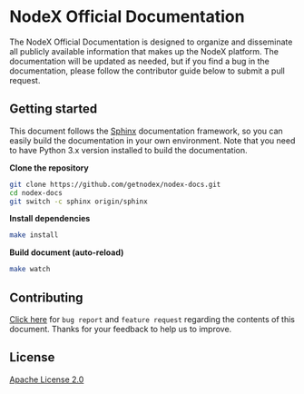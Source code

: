 # NodeX Official Documentation

The NodeX Official Documentation is designed to organize and disseminate all publicly available information that makes up the NodeX platform. The documentation will be updated as needed, but if you find a bug in the documentation, please follow the contributor guide below to submit a pull request.

## Getting started

This document follows the [Sphinx](https://www.sphinx-doc.org) documentation framework, so you can easily build the documentation in your own environment. Note that you need to have Python 3.x version installed to build the documentation.

**Clone the repository**
```bash
git clone https://github.com/getnodex/nodex-docs.git
cd nodex-docs
git switch -c sphinx origin/sphinx
```

**Install dependencies**
```bash
make install
```

**Build document (auto-reload)**
```bash
make watch
```

## Contributing

[Click here](https://github.com/nodecross/nodex-docs/issues/new/choose) for `bug report` and `feature request` regarding the contents of this document. Thanks for your feedback to help us to improve.

## License

[Apache License 2.0](LICENSE)
